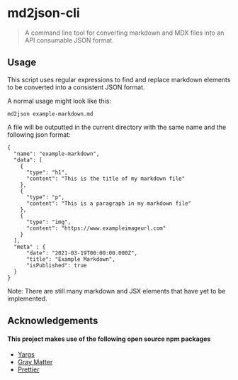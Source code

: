 # md2json-cli

> A command line tool for converting markdown and MDX files into an API consumable JSON format.

## Usage

This script uses regular expressions to find and replace markdown elements to be converted into a consistent JSON format.

A normal usage might look like this:

```
md2json example-markdown.md
```

A file will be outputted in the current directory with the same name and the following json format:

```
{
  "name": "example-markdown",
  "data": [
    {
      "type": "h1",
      "content": "This is the title of my markdown file"
    },
    {
      "type": "p",
      "content": "This is a paragraph in my markdown file"
    },
    {
      "type": "img",
      "content": "https://www.exampleimageurl.com"
    }
  ],
  "meta" : {
      "date": "2021-03-19T00:00:00.000Z",
      "title": "Example Markdown",
      "isPublished": true
  }
}
```

Note: There are still many markdown and JSX elements that have yet to be implemented.

## Acknowledgements
#### This project makes use of the following open source npm packages

- [Yargs](https://www.npmjs.com/package/yargs)
- [Gray Matter](https://www.npmjs.com/package/gray-matter)
- [Prettier](https://www.npmjs.com/package/prettier)
